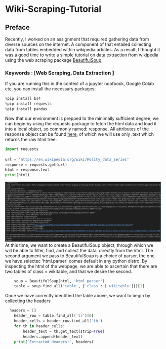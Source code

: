 # Wiki-Scraping-Tutorial

## Preface
Recently, I worked on an assignment that required gathering data from diverse sources on the internet. A component of that entailed collecting data from tables embedded within wikipedia articles. As a result, I thought it was a good time to write a simple tutorial on data extraction from wikipedia using the web scraping package [BeautifulSoup](https://www.crummy.com/software/BeautifulSoup/). 

### Keywords : [Web Scraping, Data Extraction ]

If you are running this in the context of a jupyter nootbook, Google Colab etc, you can install the necessary packages:

```python
%pip install bs4
%pip install requests
%pip install pandas
```

Now that our environment is prepped to the minimally sufficient degree, we can begin by using the requests package to fetch the html data and load it into a local object, so commonly named: response. All attributes of the response object can be found [here](https://requests.readthedocs.io/en/latest/api/#requests.Response), of which we will use only .text which returns the raw html tree: 

```python
import requests

url = "https://en.wikipedia.org/wiki/Polity_data_series"
response = requests.get(url)
html = response.text
print(html)
```
![Screenshot of Output](./images/print_output.png)
At this time, we want to create a BeautifulSoup object, through which we will be able to filter, find, and collect the data, directly from the html. The second argument we pass to BeautifulSoup is a choice of parser, the one we have selectec 'html.parser' comes default in any python distro.
By inspecting the html of the webpage, we are able to ascertain that there are two tables of class = wikitable, and that we desire the second. 

```python
    soup = BeautifulSoup(html, 'html.parser')
    table = soup.find_all('table', {'class': ['wikitable']})[1]  
```

Once we have correctly identified the table above, we want to begin by collecting the headers
```python
  headers = []
    header_row = table.find_all('tr')[0]
    header_cells = header_row.find_all('th')
    for th in header_cells:
        header_text = th.get_text(strip=True)  
        headers.append(header_text)  
    print("Extracted Headers:", headers)  
```